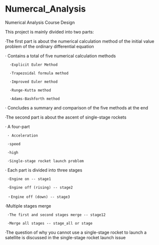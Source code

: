# Numercal_Analysis
Numerical Analysis Course Design

This project is mainly divided into two parts:

·The first part is about the numerical calculation method of the initial value problem of the ordinary differential equation

   · Contains a total of five numerical calculation methods
   
      ·Explicit Euler Method
      
      ·Trapezoidal formula method
      
      ·Improved Euler method
      
      ·Runge-Kutta method
      
      ·Adams-Bashforth method
      
   · Concludes a summary and comparison of the five methods at the end
   
·The second part is about the ascent of single-stage rockets

   · A four-part
   
     · Acceleration
     
     ·speed
     
     ·high
     
     ·Single-stage rocket launch problem
     
   · Each part is divided into three stages
   
     ·Engine on -- stage1
     
     ·Engine off (rising) -- stage2
     
     ・Engine off (down) -- stage3
     
   ·Multiple stages merge
   
     ·The first and second stages merge -- stage12
     
     ·Merge all stages -- stage_all or stage
     
   ·The question of why you cannot use a single-stage rocket to launch a satellite is discussed in the single-stage rocket launch issue

